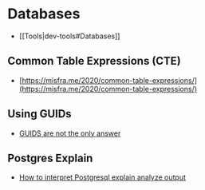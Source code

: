 # Databases

- [[Tools|dev-tools#Databases]]

## Common Table Expressions (CTE)

- [https://misfra.me/2020/common-table-expressions/](https://misfra.me/2020/common-table-expressions/)


## Using GUIDs

- [GUIDS are not the only answer](https://www.softwareatscale.dev/p/guids-are-not-enough)

## Postgres Explain
- [How to interpret Postgresql explain analyze output](https://www.cybertec-postgresql.com/en/how-to-interpret-postgresql-explain-analyze-output/)